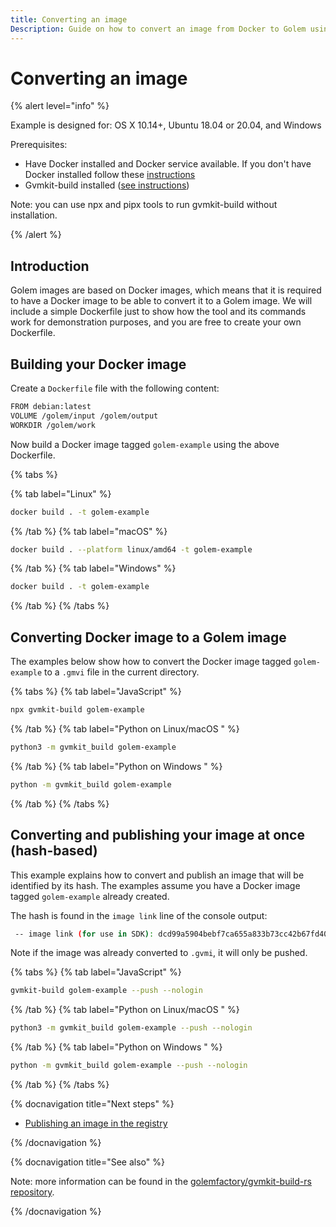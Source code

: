 ```yaml
---
title: Converting an image
Description: Guide on how to convert an image from Docker to Golem using gvmkit-build
---
```


# Converting an image

{% alert level="info" %}

Example is designed for: OS X 10.14+, Ubuntu 18.04 or 20.04, and Windows

Prerequisites:

- Have Docker installed and Docker service available.  If you don't have Docker installed follow these [instructions](https://www.docker.com/products/docker-desktop)
- Gvmkit-build installed ([see instructions](/docs/creators/javascript/examples/tools/gvmkit-build-installation))

Note: you can use npx and pipx tools to run gvmkit-build without installation. 

{% /alert %}

  
## Introduction  

Golem images are based on Docker images, which means that it is required to have a Docker image to be able to convert it to a Golem image. We will include a simple Dockerfile just to show how the tool and its commands work for demonstration purposes, and you are free to create your own Dockerfile.


## Building your Docker image

Create a `Dockerfile` file with the following content:

```bash
FROM debian:latest
VOLUME /golem/input /golem/output
WORKDIR /golem/work
``` 

Now build a Docker image tagged `golem-example` using the above Dockerfile. 


{% tabs %}

{% tab label="Linux" %}
```bash
docker build . -t golem-example
```
{% /tab %}
{% tab label="macOS" %}
```bash
docker build . --platform linux/amd64 -t golem-example
```
{% /tab %}
{% tab label="Windows" %}
```bash
docker build . -t golem-example
```
{% /tab %}
{% /tabs %}


## Converting Docker image to a Golem image

The examples below show how to convert the Docker image tagged `golem-example` to a `.gmvi` file in the current directory.

{% tabs %}
{% tab label="JavaScript" %}
```bash
npx gvmkit-build golem-example
```
{% /tab %}
{% tab label="Python on Linux/macOS " %}

```bash
python3 -m gvmkit_build golem-example
```

{% /tab %}
{% tab label="Python on Windows " %}
  
```bash
python -m gvmkit_build golem-example
```
{% /tab %}
{% /tabs %}        


## Converting and publishing your image at once (hash-based)

This example explains how to convert and publish an image that will be identified by its hash. The examples assume you have a Docker image tagged `golem-example` already created. 

The hash is found in the `image link` line of the console output:

```bash
 -- image link (for use in SDK): dcd99a5904bebf7ca655a833b73cc42b67fd40b4a111572e3d2007c3
``` 

Note if the image was already converted to `.gvmi`, it will only be pushed. 

{% tabs %}
{% tab label="JavaScript" %}
```bash
gvmkit-build golem-example --push --nologin
```
{% /tab %}
{% tab label="Python on Linux/macOS " %}

```bash
python3 -m gvmkit_build golem-example --push --nologin
```

{% /tab %}
{% tab label="Python on Windows " %}
  
```bash
python -m gvmkit_build golem-example --push --nologin
```
{% /tab %}
{% /tabs %}

 
{% docnavigation title="Next steps" %}

- [Publishing an image in the registry](/docs/creators/javascript/examples/tools/publishing-custom-images)

{% /docnavigation %}


{% docnavigation title="See also" %}

Note: more information can be found in the [golemfactory/gvmkit-build-rs repository](https://github.com/golemfactory/gvmkit-build-rs).

{% /docnavigation %}